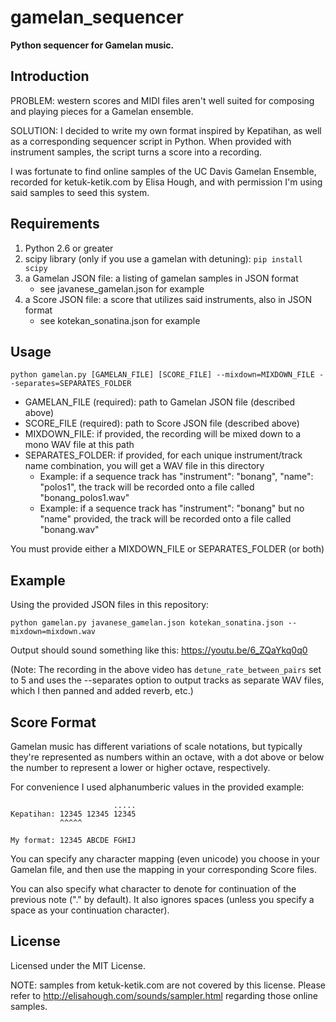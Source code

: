 # gamelan_sequencer

**Python sequencer for Gamelan music.**

## Introduction

PROBLEM: western scores and MIDI files aren't well suited for composing and playing pieces for a Gamelan ensemble.

SOLUTION: I decided to write my own format inspired by Kepatihan, as well as a corresponding sequencer script in Python.  When provided with instrument samples, the script turns a score into a recording.

I was fortunate to find online samples of the UC Davis Gamelan Ensemble, recorded for ketuk-ketik.com by Elisa Hough, and with permission I'm using said samples to seed this system.


## Requirements

1. Python 2.6 or greater
2. scipy library (only if you use a gamelan with detuning): `pip install scipy`
3. a Gamelan JSON file: a listing of gamelan samples in JSON format
   - see javanese_gamelan.json for example
4. a Score JSON file: a score that utilizes said instruments, also in JSON format
   - see kotekan_sonatina.json for example

## Usage

`python gamelan.py [GAMELAN_FILE] [SCORE_FILE] --mixdown=MIXDOWN_FILE --separates=SEPARATES_FOLDER`

- GAMELAN_FILE (required): path to Gamelan JSON file (described above)
- SCORE_FILE (required): path to Score JSON file (described above)
- MIXDOWN_FILE: if provided, the recording will be mixed down to a mono WAV file at this path
- SEPARATES_FOLDER: if provided, for each unique instrument/track name combination, you will get a WAV file in this directory
  - Example: if a sequence track has "instrument": "bonang", "name": "polos1", the track will be recorded onto a file called "bonang_polos1.wav"
  - Example: if a sequence track has "instrument": "bonang" but no "name" provided, the track will be recorded onto a file called "bonang.wav"

You must provide either a MIXDOWN_FILE or SEPARATES_FOLDER (or both)

## Example

Using the provided JSON files in this repository:

`python gamelan.py javanese_gamelan.json kotekan_sonatina.json --mixdown=mixdown.wav`

Output should sound something like this: https://youtu.be/6_ZQaYkq0q0

(Note: The recording in the above video has `detune_rate_between_pairs` set to 5 and uses the --separates option to output tracks as separate WAV files, which I then panned and added reverb, etc.)

## Score Format

Gamelan music has different variations of scale notations, but typically they're represented as numbers within an octave, with a dot above or below the number to represent a lower or higher octave, respectively.

For convenience I used alphanumberic values in the provided example:

```
                       .....
Kepatihan: 12345 12345 12345
           ^^^^^

My format: 12345 ABCDE FGHIJ
```

You can specify any character mapping (even unicode) you choose in your Gamelan file, and then use the mapping in your corresponding Score files.

You can also specify what character to denote for continuation of the previous note ("." by default).  It also ignores spaces (unless you specify a space as your continuation character).

## License

Licensed under the MIT License.

NOTE: samples from ketuk-ketik.com are not covered by this license.  Please refer to http://elisahough.com/sounds/sampler.html regarding those online samples.

